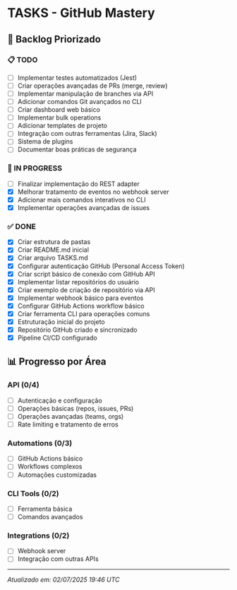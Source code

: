 # TASKS - GitHub Mastery

## 🚀 Backlog Priorizado

### 📋 TODO
- [ ] Implementar testes automatizados (Jest)
- [ ] Criar operações avançadas de PRs (merge, review)
- [ ] Implementar manipulação de branches via API
- [ ] Adicionar comandos Git avançados no CLI
- [ ] Criar dashboard web básico
- [ ] Implementar bulk operations
- [ ] Adicionar templates de projeto
- [ ] Integração com outras ferramentas (Jira, Slack)
- [ ] Sistema de plugins
- [ ] Documentar boas práticas de segurança

### 🔄 IN PROGRESS
- [ ] Finalizar implementação do REST adapter
- [x] Melhorar tratamento de eventos no webhook server
- [x] Adicionar mais comandos interativos no CLI
- [x] Implementar operações avançadas de issues

### ✅ DONE
- [x] Criar estrutura de pastas
- [x] Criar README.md inicial
- [x] Criar arquivo TASKS.md
- [x] Configurar autenticação GitHub (Personal Access Token)
- [x] Criar script básico de conexão com GitHub API
- [x] Implementar listar repositórios do usuário
- [x] Criar exemplo de criação de repositório via API
- [x] Implementar webhook básico para eventos
- [x] Configurar GitHub Actions workflow básico
- [x] Criar ferramenta CLI para operações comuns
- [x] Estruturação inicial do projeto
- [x] Repositório GitHub criado e sincronizado
- [x] Pipeline CI/CD configurado

## 📊 Progresso por Área

### API (0/4)
- [ ] Autenticação e configuração
- [ ] Operações básicas (repos, issues, PRs)
- [ ] Operações avançadas (teams, orgs)
- [ ] Rate limiting e tratamento de erros

### Automations (0/3)
- [ ] GitHub Actions básico  
- [ ] Workflows complexos
- [ ] Automações customizadas

### CLI Tools (0/2)
- [ ] Ferramenta básica
- [ ] Comandos avançados

### Integrations (0/2)
- [ ] Webhook server
- [ ] Integração com outras APIs

---
*Atualizado em: 02/07/2025 19:46 UTC*

